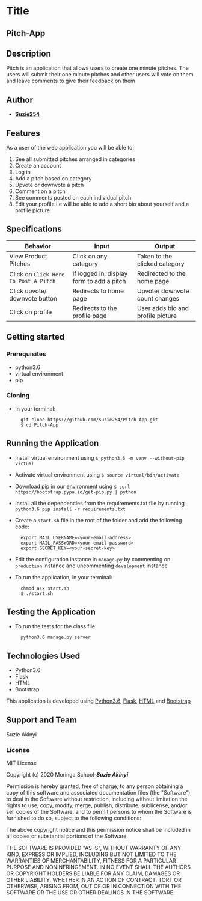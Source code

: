# Title

## **Pitch-App**

## Description

Pitch is an application that allows users to create one minute pitches. The users will submit their one minute pitches and other users will vote on them and leave comments to give their feedback on them

## Author

* [**Suzie254**](https://github.com/suzie254)

## Features

As a user of the web application you will be able to:

1. See all submitted pitches arranged in categories
2. Create an account
3. Log in
4. Add a pitch based on category
5. Upvote or downvote a pitch
6. Comment on a pitch
7. See comments posted on each individual pitch
8. Edit your profile i.e will be able to add a short bio about yourself and a profile picture

## Specifications

| Behavior            | Input                         | Output                        |
| ------------------- | ----------------------------- | ----------------------------- |
| View Product Pitches | Click on any category | Taken to the clicked category | Click on `Click Here To Post A Pitch` | Redirected to the login page | Signs In/ Signs Up |
| Click on `Click Here To Post A Pitch` | If logged in, display form to add a pitch | Redirected to the home page |
| Click upvote/ downvote button | Redirects to home page | Upvote/ downvote count changes | Click add comment button | Redirects to the comment page | Displays a comment form | Click on Sign Out | Redirects to the home page | Signs user out |
| Click on profile | Redirects to the profile page | User adds bio and profile picture |

## Getting started

### Prerequisites

* python3.6
* virtual environment
* pip

### Cloning

* In your terminal:

        git clone https://github.com/suzie254/Pitch-App.git
        $ cd Pitch-App

## Running the Application

* Install virtual environment using `$ python3.6 -m venv --without-pip virtual`
* Activate virtual environment using `$ source virtual/bin/activate`
* Download pip in our environment using `$ curl https://bootstrap.pypa.io/get-pip.py | python`
* Install all the dependencies from the requirements.txt file by running `python3.6 pip install -r requirements.txt`
* Create a `start.sh` file in the root of the folder and add the following code:

        export MAIL_USERNAME=<your-email-address>
        export MAIL_PASSWORD=<your-email-password>
        export SECRET_KEY=<your-secret-key>

* Edit the configuration instance in `manage.py` by commenting on `production` instance and uncommenting `development` instance
* To run the application, in your terminal:

        chmod a+x start.sh
        $ ./start.sh

## Testing the Application

* To run the tests for the class file:

        python3.6 manage.py server

## Technologies Used

* Python3.6
* Flask
* HTML
* Bootstrap

This application is developed using [Python3.6](https://www.python.org/doc/), [Flask](http://flask.palletsprojects.com/en/1.1.x/), [HTML](https://getbootstrap.com/) and [Bootstrap](https://getbootstrap.com/)

## Support and Team

Suzie Akinyi

### License

MIT License

Copyright (c) 2020 Moringa School-***Suzie Akinyi***

Permission is hereby granted, free of charge, to any person obtaining a copy of this software and associated documentation files (the "Software"),
to deal in the Software without restriction, including without limitation the rights to use, copy, modify, merge, publish, distribute, sublicense,
and/or sell copies of the Software, and to permit persons to whom the Software is furnished to do so, subject to the following conditions:

The above copyright notice and this permission notice shall be included in all copies or substantial portions of the Software.

THE SOFTWARE IS PROVIDED "AS IS", WITHOUT WARRANTY OF ANY KIND, EXPRESS OR IMPLIED, INCLUDING BUT NOT LIMITED TO THE WARRANTIES OF MERCHANTABILITY,
FITNESS FOR A PARTICULAR PURPOSE AND NONINFRINGEMENT. IN NO EVENT SHALL THE AUTHORS OR COPYRIGHT HOLDERS BE LIABLE FOR ANY CLAIM, DAMAGES OR OTHER LIABILITY,
WHETHER IN AN ACTION OF CONTRACT, TORT OR OTHERWISE, ARISING FROM, OUT OF OR IN CONNECTION WITH THE SOFTWARE OR THE USE OR OTHER DEALINGS IN THE SOFTWARE.  
